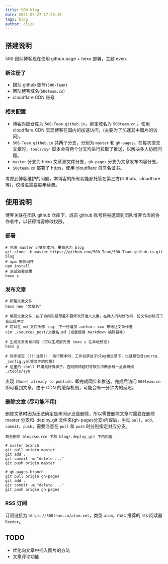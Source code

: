 ```yaml
---
title: 500 blog
date: 2021-05-27 17:20:15
tags: blog
author: click
---
```

## 搭建说明

500 团队博客现在使用 github page + hexo 部署，主题 even.

### 新注册了
+ 团队 github 账号(`500-Team`)
+ 团队博客域名(`500team.cn`)
+ cloudflare CDN 账号

### 相关配置
+ 博客对应仓库为 `500-Team.github.io`，绑定域名为 `500team.cn` ，使用 cloudflare CDN 实现博客在国内的加速访问，(主要为了加速其中图片的访问)。
+  `500-Team.github.io` 共两个分支，分别为 `master` 和 `gh-pages`。在每次提交文章时，`tools/syn` 脚本会将两个分支均进行拉取了推送，以解决多人协同问题。
+ `master` 分支为 hexo 文章源文件分支，`gh-pages` 分支为文章发布内容分支。
+ `500team.cn` 部署了 https，使用 cloudflare 自签名证书。

考虑到博客维护的问题，本博客的所有功能都托管在第三方(Github、cloudflare等)，仅域名需要每年续费。

## 使用说明

博客关联在团队 github 仓库下，成员 github 账号将被邀请到团队博客仓库的协作者中，以获得博客修改权限。

### 部署

```shell
# 克隆 master 分支到本地，重命名为 blog 
git clone -b master https://github.com/500-Team/500-Team.github.io.git blog
# npm 安装组件
npm install
# 测试部署效果
hexo s
```

### 发布文章

```shell
# 新建文章文件
hexo new "文章名"

# 编辑文章文件，由于协同问题尽量不要修改其他人文章，在两人同时修改同一份文件的情况下会出现冲突
# 可以在 md 文件头部 tag: 下一行增加 author: xxx 来标注文章作者
vim ./source/_post/文章名.md (或者使用 markdown 编辑器写)

# 生成文章发布内容 (可以生成前先用 hexo s 在本地预览)
hexo g 

# 同步提交 (!!!注意!!! 执行脚本时，工作目录处于blog根目录下，也就是包含source、_config.yml等文件的位置)
# 这里的 shell 环境最好有梯子，否则网络超时导致的中断会有一点点麻烦
./tools/syn 
```

出现 `[Done] already to publish.` 即完成同步和推送。完成后访问 `500team.cn` 即可看到文章，由于 CDN 的缓存机制，可能会有一分钟内的延迟。

### 删除文章 (尽可能不用)

删除文章时因为无法确定是未同步还是删除，所以需要删除文章时需要在删除 master 分支和 .deploy_git 文件夹(gh-pages分支)内容后，手动 `pull`、`add`、`commit`、`push`，需要注意在 `pull` 和 `push` 时分别指定对应分支。

```shell
首先删除 blog/source 下和 blog/.deploy_git 下的内容

# master branch
git pull origin master
git add .
git commit -m "delete ..."
git push origin master

# gh-pages branch
git pull origin gh-pages
git add .
git commit -m "delete ..."
git push origin gh-pages
```

### RSS 订阅

订阅链接为 `https://500team.cn/atom.xml`，类型 `atom`，mac 推荐的 rss 阅读器 `Reeder`。

## TODO

+ 优化向文章中插入图片的方法
+ 文章评论功能
